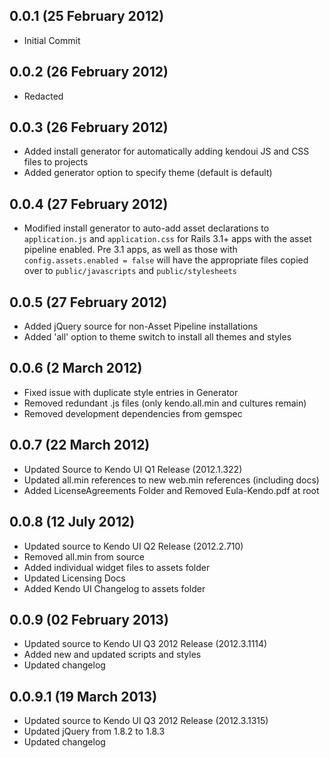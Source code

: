 ## 0.0.1 (25 February 2012)

  - Initial Commit

## 0.0.2 (26 February 2012)

  - Redacted

## 0.0.3 (26 February 2012)

  - Added install generator for automatically adding kendoui JS and CSS files to projects
  - Added generator option to specify theme (default is default)

## 0.0.4 (27 February 2012)

  - Modified install generator to auto-add asset declarations to `application.js` and `application.css` for Rails 3.1+ apps with the asset pipeline enabled. Pre 3.1 apps, as well as those with `config.assets.enabled = false` will have the appropriate files copied over to `public/javascripts` and `public/stylesheets`

## 0.0.5 (27 February 2012)

  - Added jQuery source for non-Asset Pipeline installations
  - Added 'all' option to theme switch to install all themes and styles

## 0.0.6 (2 March 2012)

  - Fixed issue with duplicate style entries in Generator
  - Removed redundant .js files (only kendo.all.min and cultures remain)
  - Removed development dependencies from gemspec

## 0.0.7 (22 March 2012)

  - Updated Source to Kendo UI Q1 Release (2012.1.322)
  - Updated all.min references to new web.min references (including docs)
  - Added LicenseAgreements Folder and Removed Eula-Kendo.pdf at root

## 0.0.8 (12 July 2012)

  - Updated source to Kendo UI Q2 Release (2012.2.710)
  - Removed all.min from source
  - Added individual widget files to assets folder
  - Updated Licensing Docs
  - Added Kendo UI Changelog to assets folder

## 0.0.9 (02 February 2013)

  - Updated source to Kendo UI Q3 2012 Release (2012.3.1114)
  - Added new and updated scripts and styles
  - Updated changelog

## 0.0.9.1 (19 March 2013)

  - Updated source to Kendo UI Q3 2012 Release (2012.3.1315)
  - Updated jQuery from 1.8.2 to 1.8.3
  - Updated changelog